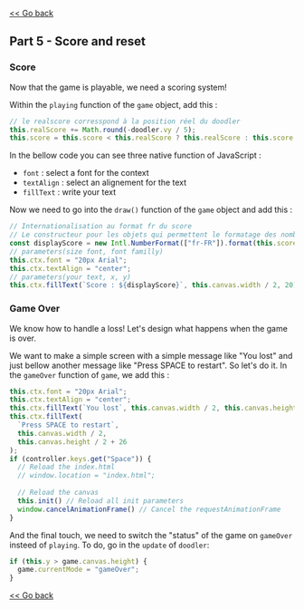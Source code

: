 [<< Go back](./part_4.md)

## Part 5 - Score and reset

### Score

Now that the game is playable, we need a scoring system!

Within the `playing` function of the `game` object, add this :

```javascript
// le realscore corresspond à la position réel du doodler
this.realScore += Math.round(-doodler.vy / 5);
this.score = this.score < this.realScore ? this.realScore : this.score;
```

In the bellow code you can see three native function of JavaScript : 
* ```font``` : select a font for the context
* ```textAlign``` : select an alignement for the text
* ```fillText``` : write your text

Now we need to go into the `draw()` function of the `game` object and add this :

```javascript
// Internationalisation au format fr du score
// Le constructeur pour les objets qui permettent le formatage des nombres selon les règles spécifiques d'une langue.
const displayScore = new Intl.NumberFormat(["fr-FR"]).format(this.score);
// parameters(size font, font familly)
this.ctx.font = "20px Arial";
this.ctx.textAlign = "center";
// parameters(your text, x, y)
this.ctx.fillText(`Score : ${displayScore}`, this.canvas.width / 2, 20);
```

### Game Over

We know how to handle a loss! Let's design what happens when the game is over.

We want to make a simple screen with a simple message like "You lost" and just bellow another message like "Press SPACE to restart". So let's do it.
In the `gameOver` function of `game`, we add this :

```javascript
this.ctx.font = "20px Arial";
this.ctx.textAlign = "center";
this.ctx.fillText(`You lost`, this.canvas.width / 2, this.canvas.height / 2);
this.ctx.fillText(
  `Press SPACE to restart`,
  this.canvas.width / 2,
  this.canvas.height / 2 + 26
);
if (controller.keys.get("Space")) {
  // Reload the index.html
  // window.location = "index.html";
  
  // Reload the canvas
  this.init() // Reload all init parameters
  window.cancelAnimationFrame() // Cancel the requestAnimationFrame
}
```

And the final touch, we need to switch the "status" of the game on ```gameOver``` insteed of ```playing```. To do, go in the ```update``` of ```doodler```:

```javascript
if (this.y > game.canvas.height) {
  game.currentMode = "gameOver";
}
```

[<< Go back](./part_4.md)
